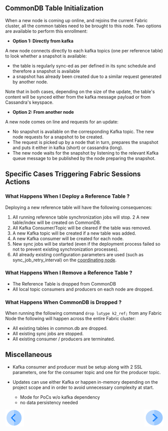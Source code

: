 

## CommonDB Table Initialization
When a new node is  coming up online, and rejoins the current Fabric cluster, all the common tables need to be brought to this node. Two options are available to perform this enrollment:

- **Option 1: Directly from kafka**

A new node connects directly to each kafka topics (one per reference table) to look whether a snapshot is available:

  -	the table is regularly sync-ed as per defined in its sync schedule and therefore a snapshot is available
  -	a snapshot has already been created due to a similar request generated by another node. 
  
  Note that in both cases, depending on the size of the update, the table's content will be synced either from the kafka message payload or from Cassandra's keyspace.


- **Option 2: From another node**

A new node comes on line and requests for an update:

  -	No snapshot is available on the corresponding Kafka topic. The new node requests for a snapshot to be created. 
  - The request is picked up by a node that in turn, prepares the snapshot and puts it either in kafka (short) or cassandra (long).
  - The new node waits for the snapshot by listening to the relevant Kafka queue message to be published by the node preparing the snapshot.


## Specific Cases Triggering Fabric Sessions Actions

### What Happens When I Deploy a Reference Table ?

Deploying a new reference table will have the following consequences:
1. All running reference table synchronization jobs will stop.
2  A new table/index will be created on CommonDB.
3. All Kafka Consumer/Topic will be cleared if the table was removed.
4. A new Kafka topic will be created if a new table was added.
5. A new Kafka consumer will be created for each node.
6. New sync jobs will be started (even if the deployment process failed so not to prevent existing synchronization processes).
7. All already existing configuration parameters are used (such as sync_job_retry_interval) on the [coordinating node](/articles/20_jobs_and_batch_services/17_batch_process_flow.md#step-1-1).


### What Happens When I Remove a Reference Table ?

- The Reference Table is dropped from CommonDB
-	All local topic consumers and producers on each node are dropped.

### What Happens When CommonDB is Dropped ?
When running the following command ```drop lutype k2_ref;``` from any Fabric Node the following will happen across the entire Fabric cluster:

- All existing tables in common.db are dropped.
- All existing sync jobs are stopped.
- All existing consumer / producers are terminated.



## Miscellaneous

- Kafka consumer and producer must be setup along with 2 SSL parameters, one for the consumer topic and one for the producer topic. 

- Updates can use either Kafka or happen in-memory depending on the project scope and in order to avoid unnecessary complexity at start. 
  - Mode for PoCs w/o kafka dependency
  - no data persistency needed
   

[<img align="left" width="60" height="54" src="/articles/images/Previous.png">](/articles/22_reference%28commonDB%29_tables/05_commonDB_sync_modes_and_flow.md)

[<img align="right" width="60" height="54" src="/articles/images/Next.png">](/articles/22_reference%28commonDB%29_tables/07_fabric_commonDB_configuration.md)


   
